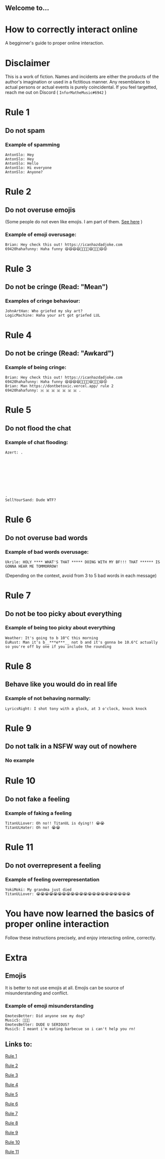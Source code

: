 ## Welcome to...

How to correctly interact online
===

A begginner's guide to proper online interaction.

# Disclaimer

This is a work of fiction. Names and incidents are either the products of the author's imagination or used in a fictitious manner.
Any resemblance to actual persons or actual events is purely coincidental.
If you feel targetted, reach me out on Discord ( `ІnfоrMatheMusic#6942` )

# Rule 1
## Do not spam

### Example of spamming

```text
AntonSlo: Hey
AntonSlo: Hey
AntonSlo: Hello
AntonSlo: Hi everyone
AntonSlo: Anyone?
```

# Rule 2
## Do not overuse emojis

(Some people do not even like emojis. I am part of them. [See here](#extra) )

### Example of emoji overusage:

```text
Brian: Hey check this out! https://icanhazdadjoke.com
69420hahafunny: Haha funny 😆😆😆😆🤣🤣🤣🤣😆🤣🤣🤣😆😝
```

# Rule 3
## Do not be cringe (Read: "Mean")

### Examples of cringe behaviour:

```text
JohnArtHan: Who griefed my sky art?
LogicMachine: Haha your art got griefed LUL
```

# Rule 4
## Do not be cringe (Read: "Awkard")

### Example of being cringe:

```text
Brian: Hey check this out! https://icanhazdadjoke.com
69420hahafunny: Haha funny 😆😆😆😆🤣🤣🤣🤣😆🤣🤣🤣😆😝
Brian: Man https://dontbetoxic.vercel.app/ rule 2
69420hahafunny: 🇭 🇲 🇲 🇲 🇲 🇲 🇲 .
```

# Rule 5
## Do not flood the chat

### Example of chat flooding:

```text
Azert: .









.
SellYourSand: Dude WTF?
```

# Rule 6
## Do not overuse bad words

### Example of bad words overusage:

```text
Ukrile: HOLY **** WHAT'S THAT ***** DOING WITH MY BF!!! THAT ****** IS GONNA HEAR ME TOMMORROW!
```

(Depending on the context, avoid from 3 to 5 bad words in each message)

# Rule 7
## Do not be too picky about everything

### Example of being too picky about everything

```text
Weather: It's going to b 10°C this morning
EuRust: Man it's b__***e***__ not b and it's gonna be 10.6°C actually so you're off by one if you include the rounding
```

# Rule 8
## Behave like you would do in real life

### Example of not behaving normally:

```text
LyricsRight: I shot tony with a glock, at 3 o'clock, knock knock
```

# Rule 9
## Do not talk in a NSFW way out of nowhere

### No example

# Rule 10
## Do not fake a feeling

### Example of faking a feeling

```text
TitanULLover: Oh no!! TitanUL is dying!! 😭😭
TitanULHater: Oh no! 😭😭
```

# Rule 11
## Do not overrepresent a feeling

### Example of feeling overrepresentation

```text
YokiMoki: My grandma just died
TitanULLover: 😭😭😭😭😭😭😭😭😭😭😭😭😭😭😭😭😭😭😭😭😭😭
```

# You have now learned the basics of proper online interaction

Follow these instructions precisely, and enjoy interacting online, correctly.

# Extra

## Emojis

It is better to not use emojis at all.
Emojis can be source of misunderstanding and conflict.

### Example of emoji misunderstanding

```text
EmotesBetter: Did anyone see my dog?
Music5: 🥓🔥❌
EmotesBetter: DUDE U SERIOUS?
Music5: I meant i'm eating barbecue so i can't help you rn!
```

## Links to:

[Rule 1](#rule1)

[Rule 2](#rule2)

[Rule 3](#rule3)

[Rule 4](#rule4)

[Rule 5](#rule5)

[Rule 6](#rule6)

[Rule 7](#rule7)

[Rule 8](#rule8)

[Rule 9](#rule9)

[Rule 10](#rule10)

[Rule 11](#rule11)
